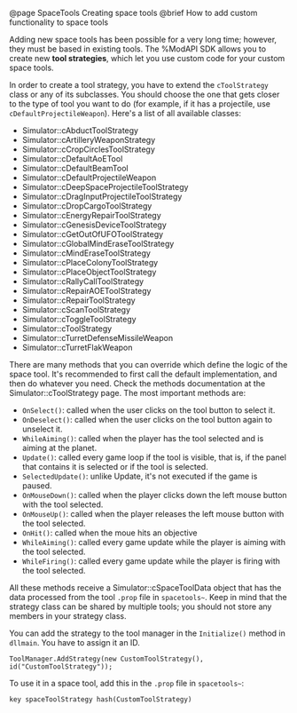 @page SpaceTools Creating space tools
@brief How to add custom functionality to space tools

Adding new space tools has been possible for a very long time; however, they must be based in existing tools. The %ModAPI SDK allows you to create
new **tool strategies**, which let you use custom code for your custom space tools.

In order to create a tool strategy, you have to extend the `cToolStrategy` class or any of its subclasses. You should choose the one that gets closer to
the type of tool you want to do (for example, if it has a projectile, use `cDefaultProjectileWeapon`). Here's a list of all available classes:

 - Simulator::cAbductToolStrategy
 - Simulator::cArtilleryWeaponStrategy
 - Simulator::cCropCirclesToolStrategy
 - Simulator::cDefaultAoETool
 - Simulator::cDefaultBeamTool
 - Simulator::cDefaultProjectileWeapon
 - Simulator::cDeepSpaceProjectileToolStrategy
 - Simulator::cDragInputProjectileToolStrategy
 - Simulator::cDropCargoToolStrategy
 - Simulator::cEnergyRepairToolStrategy
 - Simulator::cGenesisDeviceToolStrategy
 - Simulator::cGetOutOfUFOToolStrategy
 - Simulator::cGlobalMindEraseToolStrategy
 - Simulator::cMindEraseToolStrategy
 - Simulator::cPlaceColonyToolStrategy
 - Simulator::cPlaceObjectToolStrategy
 - Simulator::cRallyCallToolStrategy
 - Simulator::cRepairAOEToolStrategy
 - Simulator::cRepairToolStrategy
 - Simulator::cScanToolStrategy
 - Simulator::cToggleToolStrategy
 - Simulator::cToolStrategy
 - Simulator::cTurretDefenseMissileWeapon
 - Simulator::cTurretFlakWeapon
 
There are many methods that you can override which define the logic of the space tool. It's recommended to first call the default implementation, and then
do whatever you need. Check the methods documentation at the Simulator::cToolStrategy page. The most important methods are:

 - `OnSelect()`: called when the user clicks on the tool button to select it.
 - `OnDeselect()`: called when the user clicks on the tool button again to unselect it.
 - `WhileAiming()`: called when the player has the tool selected and is aiming at the planet.
 - `Update()`: called every game loop if the tool is visible, that is, if the panel that contains it is selected or if the tool is selected.
 - `SelectedUpdate()`: unlike Update, it's not executed if the game is paused.
 - `OnMouseDown()`: called when the player clicks down the left mouse button with the tool selected.
 - `OnMouseUp()`: called when the player releases the left mouse button with the tool selected.
 - `OnHit()`: called when the moue hits an objective
 - `WhileAiming()`: called every game update while the player is aiming with the tool selected.
 - `WhileFiring()`: called every game update while the player is firing with the tool selected.
 
All these methods receive a Simulator::cSpaceToolData object that has the data processed from the tool `.prop` file in `spacetools~`. Keep in mind that
the strategy class can be shared by multiple tools; you should not store any members in your strategy class.

You can add the strategy to the tool manager in the `Initialize()` method in `dllmain`. You have to assign it an ID.

~~~~{.cpp}
ToolManager.AddStrategy(new CustomToolStrategy(), id("CustomToolStrategy"));
~~~~

To use it in a space tool, add this in the `.prop` file in `spacetools~`:
~~~~{.cpp}
key spaceToolStrategy hash(CustomToolStrategy)
~~~~